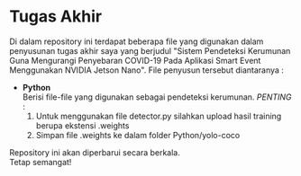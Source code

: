 # Tugas Akhir
Di dalam repository ini terdapat beberapa file yang digunakan dalam penyusunan tugas akhir saya yang berjudul "Sistem Pendeteksi Kerumunan Guna Mengurangi Penyebaran COVID-19 Pada Aplikasi Smart Event Menggunakan NVIDIA Jetson Nano". 
File penyusun tersebut diantaranya :
- **Python**    
  Berisi file-file yang digunakan sebagai pendeteksi kerumunan.
  *PENTING* :
  1. Untuk menggunakan file detector.py silahkan upload hasil training berupa ekstensi .weights
  2. Simpan file .weights ke dalam folder Python/yolo-coco

Repository ini akan diperbarui secara berkala.  
Tetap semangat! 
